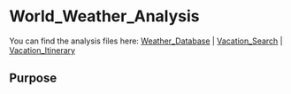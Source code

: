 # World_Weather_Analysis
You can find the analysis files here: [Weather_Database](https://github.com/NedaAJ/World_Weather_Analysis/blob/main/Weather_Database.ipynb) | [Vacation_Search](https://github.com/NedaAJ/World_Weather_Analysis/blob/main/Vacation_Search.ipynb) | [Vacation_Itinerary](https://github.com/NedaAJ/World_Weather_Analysis/blob/main/Vacation_Itinerary.ipynb)

## Purpose
